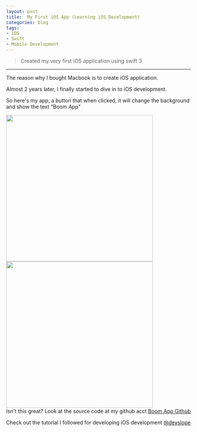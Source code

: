 ```yaml
---
layout: post
title:  My First iOS App (Learning iOS Development)
categories: blog
tags:
- iOS
- Swift
- Mobile Development
---
```


> Created my very first iOS application using swift 3

<hr />

The reason why I bought Macbook is to create iOS application. 

Almost 2 years later, I finally started to dive in to iOS development.

So here's my app, a button that when clicked, it will change the background and show the text "Boom App"

<img src="https://cloud.githubusercontent.com/assets/7882308/23916164/460d248e-0926-11e7-8655-6c092c204410.png" height="400">
<img src="https://cloud.githubusercontent.com/assets/7882308/23916201/665a35d8-0926-11e7-83f0-33693d4eb951.png" height="400">
<br />
Isn't this great? Look at the source code at my github acct <a target="_blank" href="https://github.com/nicktunac/BoomApp">Boom App Github</a>

Check out the tutorial I followed for developing iOS development <a target="_blank" href="https://twitter.com/devslope">@devslope</a>


